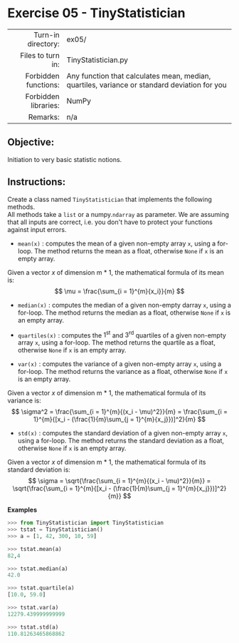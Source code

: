 # Exercise 05 - TinyStatistician

|                         |                                                                                                |
| -----------------------:| ---------------------------------------------------------------------------------------------- |
|   Turn-in directory:    |  ex05/                                                                                         |
|   Files to turn in:     |  TinyStatistician.py                                                                           |
|   Forbidden functions:  |  Any function that calculates mean, median, quartiles, variance or standard deviation for you  |
|   Forbidden libraries:  |  NumPy                                                                                         |
|   Remarks:              |  n/a                                                                                           |

## Objective:
Initiation to very basic statistic notions.

## Instructions:
Create a class named `TinyStatistician` that implements the following methods.   
All methods take a `list` or a numpy.`ndarray` as parameter.
We are assuming that all inputs are correct, i.e. you don't have to protect your functions against input errors.

* `mean(x)` : computes the mean of a given non-empty array `x`, using a for-loop. The method returns the mean as a float, otherwise `None` if `x` is an empty array.

Given a vector $x$ of dimension m * 1, the mathematical formula of its mean is:
$$
\mu = \frac{\sum_{i = 1}^{m}{x_i}}{m}
$$

* `median(x)` : computes the median of a given non-empty darray `x`, using a for-loop. The method returns the median as a float, otherwise `None` if `x` is an empty array. 

* `quartiles(x)` : computes the $1^\text{st}$ and $3^\text{rd}$ quartiles of a given non-empty array `x`, using a for-loop. The method returns the quartile as a float, otherwise `None` if `x` is an empty array. 

* `var(x)` : computes the variance of a given non-empty array `x`, using a for-loop. The method returns the variance as a float, otherwise `None` if `x` is an empty array.

Given a vector $x$ of dimension m * 1, the mathematical formula of its variance is:
$$
\sigma^2 = \frac{\sum_{i = 1}^{m}{(x_i - \mu)^2}}{m} = \frac{\sum_{i = 1}^{m}{[x_i - (\frac{1}{m}\sum_{j = 1}^{m}{x_j}})]^2}{m}
$$

* `std(x)` : computes the standard deviation of a given non-empty array `x`, using a for-loop. The method returns the standard deviation as a float, otherwise `None` if `x` is an empty array.

Given a vector $x$ of dimension m * 1, the mathematical formula of its standard deviation is:
$$
\sigma = \sqrt{\frac{\sum_{i = 1}^{m}{(x_i - \mu)^2}}{m}} = \sqrt{\frac{\sum_{i = 1}^{m}{[x_i - (\frac{1}{m}\sum_{j = 1}^{m}{x_j}})]^2}{m}}
$$

**Examples**
```python
>>> from TinyStatistician import TinyStatistician
>>> tstat = TinyStatistician()
>>> a = [1, 42, 300, 10, 59]

>>> tstat.mean(a)
82,4

>>> tstat.median(a)
42.0

>>> tstat.quartile(a)
[10.0, 59.0]

>>> tstat.var(a)
12279.439999999999

>>> tstat.std(a)
110.81263465868862
```
